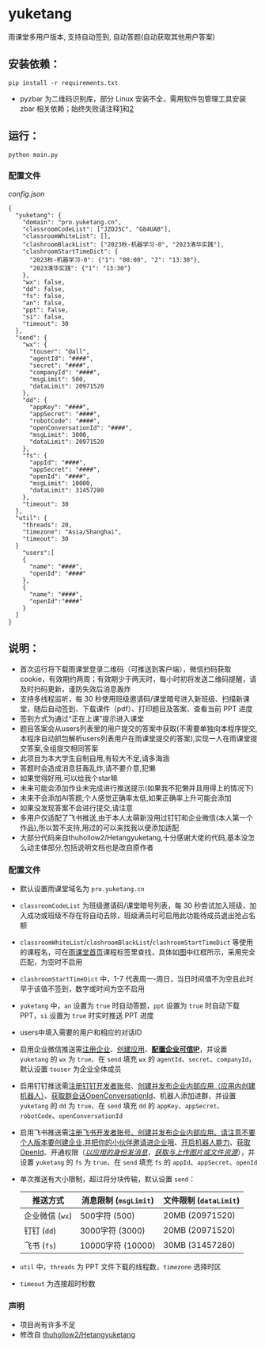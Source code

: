 # yuketang
雨课堂多用户版本, 支持自动签到, 自动答题(自动获取其他用户答案)


安装依赖：
--
```shell
pip install -r requirements.txt 
```
 - pyzbar 为二维码识别库，部分 Linux 安装不全，需用软件包管理工具安装 zbar 相关依赖；始终失败请注释[1](util.py#L32-L38)和[2](util.py#L6-L8)

运行：
--
```shell
python main.py
```

### 配置文件
*config.json*
```shell
{
  "yuketang": {
    "domain": "pro.yuketang.cn",
    "classroomCodeList": ["JZOJ5C", "G84UAB"],
    "classroomWhiteList": [],
    "clashroomBlackList": ["2023秋-机器学习-0", "2023清华实践"],
    "clashroomStartTimeDict": {
      "2023秋-机器学习-0": {"1": "08:00", "2": "13:30"},
      "2023清华实践": {"1": "13:30"}
    },
    "wx": false,
    "dd": false,
    "fs": false,
    "an": false,
    "ppt": false,
    "si": false,
    "timeout": 30
  },
  "send": {
    "wx": {
      "touser": "@all",
      "agentId": "####",
      "secret": "####",
      "companyId": "####",
      "msgLimit": 500,
      "dataLimit": 20971520
    },
    "dd": {
      "appKey": "####",
      "appSecret": "####",
      "robotCode": "####",
      "openConversationId": "####",
      "msgLimit": 3000,
      "dataLimit": 20971520
    },
    "fs": {
      "appId": "####",
      "appSecret": "####",
      "openId": "####",
      "msgLimit": 10000,
      "dataLimit": 31457280
    },
    "timeout": 30
  },
  "util": {
    "threads": 20,
    "timezone": "Asia/Shanghai",
    "timeout": 30
  }
    "users":[
    {
      "name": "####",
      "openId": "####"
    },
    {
      "name": "####",
      "openId":"####"
    }
  ]
}
```

说明：
--
 - 首次运行将下载雨课堂登录二维码（可推送到客户端），微信扫码获取 cookie，有效期约两周；有效期少于两天时，每小时初将发送二维码提醒，请及时扫码更新，谨防失效后消息轰炸<br>
 - 支持多线程监听，每 30 秒使用班级邀请码/课堂暗号进入新班级、扫描新课堂，随后自动签到、下载课件（pdf）、打印题目及答案、查看当前 PPT 进度<br>
 - 签到方式为通过“正在上课”提示进入课堂<br>
 - 题目答案会从users列表里的用户提交的答案中获取(不需要单独向本程序提交,本程序自动抓包解析users列表用户在雨课堂提交的答案),实现一人在雨课堂提交答案,全组提交相同答案<br>
 - 此项目为本大学生自制自用,有较大不足,请多海涵<br>
 - 答题时会造成消息狂轰乱炸,请不要介意,犯懒<br>
 - 如果觉得好用,可以给我个star嘛<br>
 - 未来可能会添加作业未完成进行推送提示(如果我不犯懒并且用得上的情况下)<br>
 - 未来不会添加AI答题,个人感觉正确率太低,如果正确率上升可能会添加<br>
 - 如果没发现答案不会进行提交,请注意<br>
 - 多用户仅适配了飞书推送,由于本人太萌新没用过钉钉和企业微信(本人第一个作品),所以暂不支持,用过的可以来找我以便添加适配<br>
 - 大部分代码来自thuhollow2/Hetangyuketang,十分感谢大佬的代码,基本没怎么动主体部分,包括说明文档也是改自原作者<br>

### 配置文件
 - 默认设置雨课堂域名为 `pro.yuketang.cn`<br>
 - `classroomCodeList` 为班级邀请码/课堂暗号列表，每 30 秒尝试加入班级，加入成功或班级不存在将自动去除，班级满员时可启用此功能待成员退出抢占名额<br>
 - `classroomWhiteList`/`clashroomBlackList`/`clashroomStartTimeDict` 等使用的课程名，可在[雨课堂首页](https://pro.yuketang.cn/v2/web/index)课程标签里查找，具体如[图](classroomName.png)中红框所示，采用完全匹配，为空时不启用<br>
 - `clashroomStartTimeDict` 中，1-7 代表周一-周日，当日时间值不为空且此时早于该值不签到，数字或时间为空不启用<br>
 - `yuketang` 中，`an` 设置为 `true` 时自动答题，`ppt` 设置为 `true` 时自动下载 PPT，`si` 设置为 `true` 时实时推送 PPT 进度<br>
  - users中填入需要的用户和相应的对话ID<br>
 - 启用企业微信推送需[注册企业](https://work.weixin.qq.com/wework_admin/register_wx?from=myhome)、[创建应用](https://work.weixin.qq.com/wework_admin/frame#apps/createApiApp)、[**配置企业可信IP**](https://work.weixin.qq.com/wework_admin/frame#apps)，并设置 `yuketang` 的 `wx` 为 `true`、在 `send` 填充 `wx` 的 `agentId`、`secret`、`companyId`，默认设置 `touser` 为企业全体成员<br>
 - 启用钉钉推送需[注册钉钉开发者账号](https://open-dev.dingtalk.com/)、[创建并发布企业内部应用（应用内创建机器人）](https://open-dev.dingtalk.com/fe/app#/corp/app)、[获取群会话OpenConversationId](https://open.dingtalk.com/document/isvapp/get-the-openconversationid-of-the-group-session)、机器人添加进群，并设置 `yuketang` 的 `dd` 为 `true`、在 `send` 填充 `dd` 的 `appKey`、`appSecret`、`robotCode`、`openConversationId`<br>
 - 启用飞书推送需[注册飞书开发者账号、创建并发布企业内部应用、请注意不要个人版本要创建企业,并把你的小伙伴邀请进企业哦](https://open.feishu.cn/app?lang=zh-CN)、[开启机器人能力](https://open.feishu.cn/document/faq/trouble-shooting/how-to-enable-bot-ability)、[获取OpenId](https://open.feishu.cn/document/server-docs/im-v1/message/create)、开通权限（[*以应用的身份发消息*](https://open.feishu.cn/document/server-docs/im-v1/message/create)，[*获取与上传图片或文件资源*](https://open.feishu.cn/document/server-docs/im-v1/file/create)），并设置 `yuketang` 的 `fs` 为 `true`、在 `send` 填充 `fs` 的 `appId`、`appSecret`、`openId`<br>
 - 单次推送有大小限制，超过将分块传输，默认设置 `send`：<br>
 
    | 推送方式 | 消息限制 (`msgLimit`) | 文件限制 (`dataLimit`) | 
    | -------- | -------- | -------- |
    | 企业微信 (`wx`) | 500字符 (500) | 20MB (20971520) |
    | 钉钉 (`dd`) | 3000字符 (3000) | 20MB (20971520) |
    | 飞书 (`fs`) | 10000字符 (10000) | 30MB (31457280) |
 - `util` 中，`threads` 为 PPT 文件下载的线程数，`timezone` 选择时区<br>
 - `timeout` 为连接超时秒数<br>
### 声明
 - 项目尚有许多不足<br>
 - 修改自 [thuhollow2/Hetangyuketang](https://github.com/thuhollow2/Hetangyuketang)<br>
